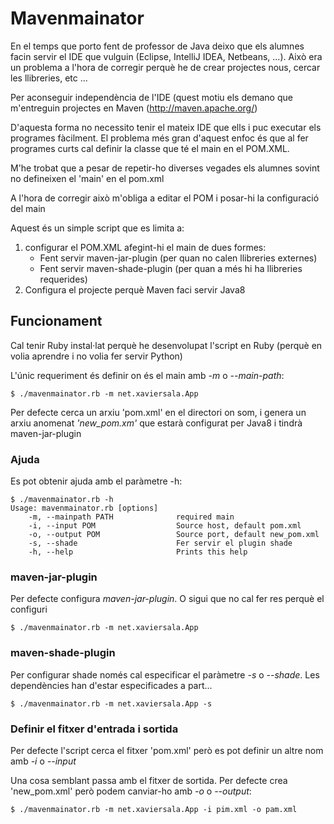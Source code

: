 Mavenmainator
==========================
En el temps que porto fent de professor de Java deixo que els alumnes facin servir el IDE que vulguin (Eclipse, IntelliJ IDEA, Netbeans, ...). Això era un problema a l'hora de corregir perquè he de crear projectes nous, cercar les llibreries, etc ... 

Per aconseguir independència de l'IDE (quest motiu els demano que m'entreguin projectes en Maven (http://maven.apache.org/)

D'aquesta forma no necessito tenir el mateix IDE que ells i puc executar els programes fàcilment. El problema més gran d'aquest enfoc és que al fer programes curts cal definir la classe que té el main en el POM.XML.

M'he trobat que a pesar de repetir-ho diverses vegades els alumnes sovint no defineixen el 'main' en el pom.xml

A l'hora de corregir això m'obliga a editar el POM i posar-hi la configuració del main

Aquest és un simple script que es limita a:

1. configurar el POM.XML afegint-hi el main de dues formes:
    - Fent servir maven-jar-plugin (per quan no calen llibreries externes)
    - Fent servir maven-shade-plugin (per quan a més hi ha llibreries requerides)
2. Configura el projecte perquè Maven faci servir Java8

Funcionament
-----------------
Cal tenir Ruby instal·lat perquè he desenvolupat l'script en Ruby (perquè en volia aprendre i no volia fer servir Python)

L'únic requeriment és definir on és el main amb *-m* o *--main-path*:

    $ ./mavenmainator.rb -m net.xaviersala.App

Per defecte cerca un arxiu 'pom.xml' en el directori on som, i genera un arxiu anomenat *'new_pom.xm'* que estarà configurat per Java8 i tindrà maven-jar-plugin

### Ajuda
Es pot obtenir ajuda amb el paràmetre -h:

    $ ./mavenmainator.rb -h
    Usage: mavenmainator.rb [options]
        -m, --mainpath PATH              required main
        -i, --input POM                  Source host, default pom.xml
        -o, --output POM                 Source port, default new_pom.xml
        -s, --shade                      Fer servir el plugin shade
        -h, --help                       Prints this help

### maven-jar-plugin

Per defecte configura *maven-jar-plugin*. O sigui que no cal fer res perquè el configuri

    $ ./mavenmainator.rb -m net.xaviersala.App

### maven-shade-plugin

Per configurar shade només cal especificar el paràmetre *-s* o *--shade*. Les dependències han d'estar especificades a part...

    $ ./mavenmainator.rb -m net.xaviersala.App -s

### Definir el fitxer d'entrada i sortida
Per defecte l'script cerca el fitxer 'pom.xml' però es pot definir un altre nom amb *-i* o *--input*

Una cosa semblant passa amb el fitxer de sortida. Per defecte crea 'new_pom.xml' però podem canviar-ho amb *-o* o *--output*: 

    $ ./mavenmainator.rb -m net.xaviersala.App -i pim.xml -o pam.xml
